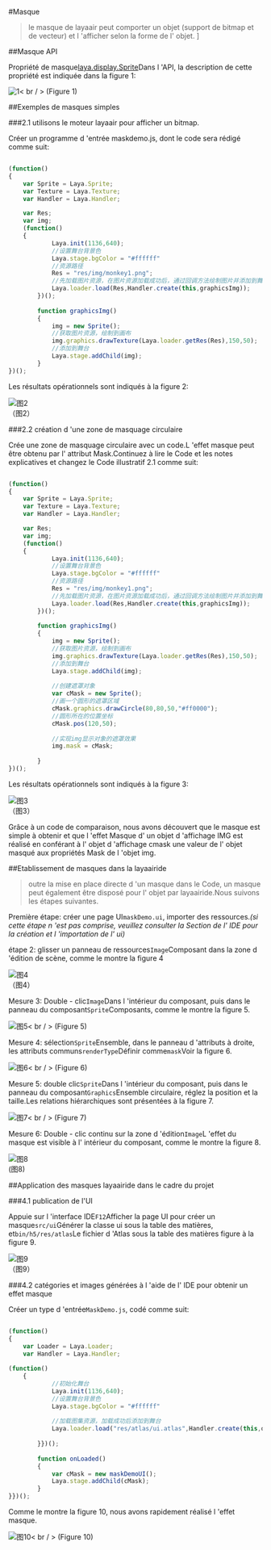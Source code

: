 #Masque

> le masque de layaair peut comporter un objet (support de bitmap et de vecteur) et l 'afficher selon la forme de l' objet.
]



##Masque API

Propriété de masque[laya.display.Sprite](http://layaair.ldc.layabox.com/api/index.html?category=Core&class=laya.display.Sprite%3Ch1%3Emask)Dans l 'API, la description de cette propriété est indiquée dans la figure 1:

![1](img/1.jpg)< br / > (Figure 1)



##Exemples de masques simples

###2.1 utilisons le moteur layaair pour afficher un bitmap.

Créer un programme d 'entrée maskdemo.js, dont le code sera rédigé comme suit:


```javascript

(function()
{
  	var Sprite = Laya.Sprite;
	var Texture = Laya.Texture;
  	var Handler = Laya.Handler;

  	var Res;
	var img;
	(function()
	{
			Laya.init(1136,640);
			//设置舞台背景色
			Laya.stage.bgColor = "#ffffff"      
			//资源路径
			Res = "res/img/monkey1.png";		
			//先加载图片资源，在图片资源加载成功后，通过回调方法绘制图片并添加到舞台
			Laya.loader.load(Res,Handler.create(this,graphicsImg));   
		})();
		
		function graphicsImg()
		{
			img = new Sprite();
			//获取图片资源，绘制到画布
			img.graphics.drawTexture(Laya.loader.getRes(Res),150,50);
			//添加到舞台
			Laya.stage.addChild(img);
		}
})();
```


Les résultats opérationnels sont indiqués à la figure 2:

![图2](img/2.jpg)<br />（图2）



###2.2 création d 'une zone de masquage circulaire

Crée une zone de masquage circulaire avec un code.L 'effet masque peut être obtenu par l' attribut Mask.Continuez à lire le Code et les notes explicatives et changez le Code illustratif 2.1 comme suit:


```javascript

(function()
{
  	var Sprite = Laya.Sprite;
	var Texture = Laya.Texture;
  	var Handler = Laya.Handler;

  	var Res;
	var img;
	(function()
	{
			Laya.init(1136,640);
			//设置舞台背景色
			Laya.stage.bgColor = "#ffffff"      
			//资源路径
			Res = "res/img/monkey1.png";		
			//先加载图片资源，在图片资源加载成功后，通过回调方法绘制图片并添加到舞台
			Laya.loader.load(Res,Handler.create(this,graphicsImg));   
		})();
		
		function graphicsImg()
		{
			img = new Sprite();
			//获取图片资源，绘制到画布
			img.graphics.drawTexture(Laya.loader.getRes(Res),150,50);
			//添加到舞台
			Laya.stage.addChild(img);
			
			//创建遮罩对象
			var cMask = new Sprite();
			//画一个圆形的遮罩区域
			cMask.graphics.drawCircle(80,80,50,"#ff0000");
          	//圆形所在的位置坐标
			cMask.pos(120,50);
         
         	//实现img显示对象的遮罩效果
			img.mask = cMask;
			
		}
})();
```


Les résultats opérationnels sont indiqués à la figure 3:

![图3](img/3.jpg) <br />（图3）


Grâce à un code de comparaison, nous avons découvert que le masque est simple à obtenir et que l 'effet Masque d' un objet d 'affichage IMG est réalisé en conférant à l' objet d 'affichage cmask une valeur de l' objet masqué aux propriétés Mask de l 'objet img.





##Etablissement de masques dans la layaairide

> outre la mise en place directe d 'un masque dans le Code, un masque peut également être disposé pour l' objet par layaairide.Nous suivons les étapes suivantes.

Première étape: créer une page UI`maskDemo.ui`, importer des ressources.*(si cette étape n 'est pas comprise, veuillez consulter la Section de l' IDE pour la création et l 'importation de l' ui)*



étape 2: glisser un panneau de ressources`Image`Composant dans la zone d 'édition de scène, comme le montre la figure 4

![图4](img/4.jpg) <br /> （图4）




Mesure 3: Double - clic`Image`Dans l 'intérieur du composant, puis dans le panneau du composant`Sprite`Composants, comme le montre la figure 5.

![图5](img/5.jpg)< br / > (Figure 5)





Mesure 4: sélection`Sprite`Ensemble, dans le panneau d 'attributs à droite, les attributs communs`renderType`Définir comme`mask`Voir la figure 6.

![图6](img/6.jpg)< br / > (Figure 6)



Mesure 5: double clic`Sprite`Dans l 'intérieur du composant, puis dans le panneau du composant`Graphics`Ensemble circulaire, réglez la position et la taille.Les relations hiérarchiques sont présentées à la figure 7.

![图7](img/7.jpg)< br / > (Figure 7)



Mesure 6: Double - clic continu sur la zone d 'édition`Image`L 'effet du masque est visible à l' intérieur du composant, comme le montre la figure 8.

![图8](img/8.jpg) <br /> (图8)











##Application des masques layaairide dans le cadre du projet

###4.1 publication de l'UI

Appuie sur l 'interface IDE`F12`Afficher la page UI pour créer un masque`src/ui`Générer la classe ui sous la table des matières, et`bin/h5/res/atlas`Le fichier d 'Atlas sous la table des matières figure à la figure 9.

![图9](img/9.jpg) <br />（图9）







###4.2 catégories et images générées à l 'aide de l' IDE pour obtenir un effet masque

Créer un type d 'entrée`MaskDemo.js`, codé comme suit:


```javascript

(function()
{
  	var Loader = Laya.Loader;
  	var Handler = Laya.Handler;
	
(function()
	{
			//初始化舞台
			Laya.init(1136,640);
			//设置舞台背景色
			Laya.stage.bgColor = "#ffffff"    
				
			//加载图集资源，加载成功后添加到舞台
			Laya.loader.load("res/atlas/ui.atlas",Handler.create(this,onLoaded));
			
		}})();
		
		function onLoaded()
		{
			var cMask = new maskDemoUI();
			Laya.stage.addChild(cMask);
		}
}})();
```


Comme le montre la figure 10, nous avons rapidement réalisé l 'effet masque.

![图10](img/10.jpg)< br / > (Figure 10)

